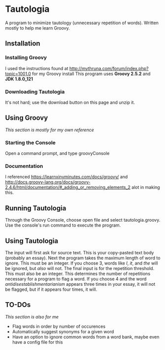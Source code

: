 # Tautologia
A program to minimize tautology (unnecessary repetition of words). Written mostly to help me learn Groovy.

## Installation
### Installing Groovy
I used the instructions found at http://mythruna.com/forum/index.php?topic=1001.0 for my Groovy install
This program uses **Groovy 2.5.2** and **JDK 1.8.0_121**

### Downloading Tautologia
It's not hard; use the download button on this page and unzip it.

## Using Groovy
*This section is mostly for my own reference*
### Starting the Console
Open a command prompt, and type groovyConsole

### Documentation
I referenced https://learnxinyminutes.com/docs/groovy/ and http://docs.groovy-lang.org/docs/groovy-2.4.6/html/documentation/#_adding_or_removing_elements_2 alot in making this.

## Running Tautologia
Through the Groovy Console, choose open file and select tautologia.groovy.
Use the console's run command to execute the program.

## Using Tautologia
The input will first ask for source text. This is your copy-pasted text body (probably an essay).
Next the program takes the maximum length of word to ignore. This must be an integer. If you choose 3, words like *I*, *it*, and *the* will be ignored, but *also* will not.
The final input is for the repetition threshold. This must also be an integer. This determines the number of repetitions necessary for a program to flag a word. If you choose 4 and the word *antidisestablishmentarianism* appears three times in your essay, it will not be flagged, but if it appears four times, it will.

## TO-DOs
*This section is also for me*
* Flag words in order by number of occurences
* Automatically suggest synonyms for a given word
* Have an option to ignore common words from a word bank, maybe even have a config file for this
